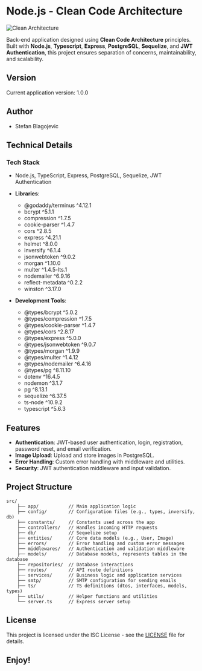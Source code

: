 # Node.js - Clean Code Architecture

![Clean Architecture](https://i.ibb.co/S0MQVFN/68747470733a2f2f626c6f672e636c65616e636f6465722e636f6d2f756e636c652d626f622f696d616765732f323031322d.jpg)

Back-end application designed using **Clean Code Architecture** principles. Built with **Node.js**, **Typescript**, **Express**, **PostgreSQL**, **Sequelize**, and **JWT Authentication**, this project ensures separation of concerns, maintainability, and scalability.

## Version
Current application version: 1.0.0

## Author
- Stefan Blagojevic

## Technical Details

### Tech Stack
- Node.js, TypeScript, Express, PostgreSQL, Sequelize, JWT Authentication

- **Libraries**:
    - @godaddy/terminus ^4.12.1
    - bcrypt ^5.1.1
    - compression ^1.7.5
    - cookie-parser ^1.4.7
    - cors ^2.8.5
    - express ^4.21.1
    - helmet ^8.0.0
    - inversify ^6.1.4
    - jsonwebtoken ^9.0.2
    - morgan ^1.10.0
    - multer ^1.4.5-lts.1
    - nodemailer ^6.9.16
    - reflect-metadata ^0.2.2
    - winston ^3.17.0

- **Development Tools**:
    - @types/bcrypt ^5.0.2
    - @types/compression ^1.7.5
    - @types/cookie-parser ^1.4.7
    - @types/cors ^2.8.17
    - @types/express ^5.0.0
    - @types/jsonwebtoken ^9.0.7
    - @types/morgan ^1.9.9
    - @types/multer ^1.4.12
    - @types/nodemailer ^6.4.16
    - @types/pg ^8.11.10
    - dotenv ^16.4.5
    - nodemon ^3.1.7
    - pg ^8.13.1
    - sequelize ^6.37.5
    - ts-node ^10.9.2
    - typescript ^5.6.3

## Features
- **Authentication**: JWT-based user authentication, login, registration, password reset, and email verification.
- **Image Upload**: Upload and store images in PostgreSQL.
- **Error Handling**: Custom error handling with middleware and utilities.
- **Security**: JWT authentication middleware and input validation.

## Project Structure
```
src/ 
    ├── app/           // Main application logic 
    ├── config/        // Configuration files (e.g., types, inversify, db) 
    ├── constants/     // Constants used across the app 
    ├── controllers/   // Handles incoming HTTP requests 
    ├── db/            // Sequelize setup
    ├── entities/      // Core data models (e.g., User, Image) 
    ├── errors/        // Error handling and custom error messages 
    ├── middlewares/   // Authentication and validation middleware 
    ├── models/        // Database models, represents tables in the database
    ├── repositories/  // Database interactions 
    ├── routes/        // API route definitions 
    ├── services/      // Business logic and application services 
    ├── smtp/          // SMTP configuration for sending emails 
    ├── ts/            // TS definitions (dtos, interfaces, models, types)
    ├── utils/         // Helper functions and utilities 
    └── server.ts      // Express server setup
```

## License
This project is licensed under the ISC License - see the [LICENSE](LICENSE) file for details.

## Enjoy!